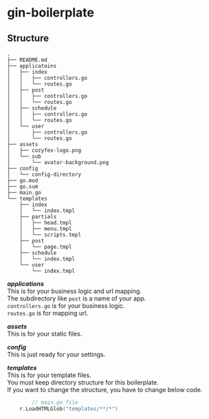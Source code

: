 # gin-boilerplate

## Structure
```shell
.
├── README.md
├── applicatoins
│   ├── index
│   │   ├── controllers.go
│   │   └── routes.go
│   ├── post
│   │   ├── controllers.go
│   │   └── routes.go
│   ├── schedule
│   │   ├── controllers.go
│   │   └── routes.go
│   └── user
│       ├── controllers.go
│       └── routes.go
├── assets
│   ├── cozyfex-logo.png
│   └── sub
│       └── avatar-background.png
├── config
│   └── config-directory
├── go.mod
├── go.sum
├── main.go
└── templates
    ├── index
    │   └── index.tmpl
    ├── partials
    │   ├── head.tmpl
    │   ├── menu.tmpl
    │   └── scripts.tmpl
    ├── post
    │   └── page.tmpl
    ├── schedule
    │   └── index.tmpl
    └── user
        └── index.tmpl

```
***applications***\
This is for your business logic and url mapping.\
The subdirectory like `post` is a name of your app.\
`controllers.go` is for your business logic.\
`routes.go` is for mapping url.

***assets***\
This is for your static files.

***config***\
This is just ready for your settings.

***templates***\
This is for your template files.\
You must keep directory structure for this boilerplate.\
If you want to change the structure, you have to change below code.
```go
        // main.go file
	r.LoadHTMLGlob("templates/**/*")
```

